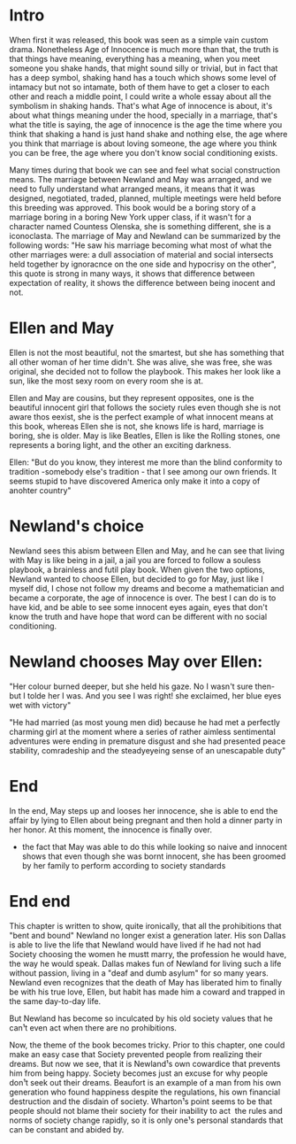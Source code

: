 # Intro

When first it was released, this book was seen as a simple vain custom drama. Nonetheless Age of Innocence is much more than that, the truth is that things have meaning, everything has a meaning, when you meet someone you shake hands, that might sound silly or trivial, but in fact that has a deep symbol, shaking hand has a touch which shows some level of intamacy but not so intamate, both of them have to get a closer to each other and reach a middle point, I could write a whole essay about all the symbolism in shaking hands. That's what Age of innocence is about, it's about what things meaning under the hood, specially in a marriage, that's what the title is saying, the age of innocence is the age the time where you think that shaking a hand is just hand shake and nothing else, the age where you think that marriage is about loving someone, the age where you think you can be free, the age where you don't know social conditioning exists.

Many times during that book we can see and feel what social construction means. The marriage between Newland and May was arranged, and we need to fully understand what arranged means, it means that it was designed, negotiated, traded, planned, multiple meetings were held before this breeding was approved. This book would be a boring story of a marriage boring in a boring New York upper class, if it wasn't for a character named Countess Olenska, she is something different, she is a iconoclasta. The marriage of May and Newland can be summarized by the following words: "He saw his marriage becoming what most of what the other marriages were: a dull association of material and social intersects held together by ignoracnce on the one side and hypocrisy on the other", this quote is strong in many ways, it shows that difference between expectation of reality, it shows the difference between being inocent and not.

# Ellen and May

Ellen is not the most beautiful, not the smartest, but she has something that all other woman of her time didn't. She was alive, she was free, she was original, she decided not to follow the playbook. This makes her look like a sun, like the most sexy room on every room she is at.

Ellen and May are cousins, but they represent opposites, one is the beautiful innocent girl that follows the society rules even though she is not aware thos eexist, she is the perfect example of what innocent means at this book, whereas Ellen she is not, she knows life is hard, marriage is boring, she is older. May is like Beatles, Ellen is like the Rolling stones, one represents a boring light, and the other an exciting darkness.

Ellen: "But do you know, they interest me more than the blind conformity to tradition -somebody else's tradition - that I see among our own friends. It seems stupid to have discovered America only make it into a copy of anohter country"

# Newland's choice

Newland sees this abism between Ellen and May, and he can see that living with May is like being in a jail, a jail you are forced to follow a souless playbook, a brainless and futil play book. When given the two options, Newland wanted to choose Ellen, but decided to go for May, just like I myself did, I chose not follow my dreams and become a mathematician and became a corporate, the age of innocence is over. The best I can do is to have kid, and be able to see some innocent eyes again, eyes that don't know the truth and have hope that word can be different with no social conditioning.

# Newland chooses May over Ellen:

"Her colour burned deeper, but she held his gaze. No I wasn't sure then- but I tolde her I was. And you see I was right! she exclaimed, her blue eyes wet with victory"

"He had married (as most young men did) because he had met a perfectly charming girl at the moment where a series of rather aimless sentimental adventures were ending in premature disgust and she had presented peace stability, comradeship and the steadyeyeing sense of an unescapable duty"

# End

In the end, May steps up and looses her innocence, she is able to end the affair by lying to Ellen about being pregnant and then hold a dinner party in her honor. At this moment, the innocence is finally over.
- the fact that May was able to do this while looking so naive and innocent shows that even though she was bornt innocent, she has been groomed by her family to perform according to society standards

# End end

This chapter is written to show, quite ironically, that all the prohibitions that "bent and bound" Newland no longer exist a generation later. His son Dallas is able to live the life that Newland would have lived if he had not had Society choosing the women he mustt marry, the profession he would have, the way he would speak. Dallas makes fun of Newland for living such a life without passion, living in a "deaf and dumb asylum" for so many years. Newland even recognizes that the death of May has liberated him to finally be with his true love, Ellen, but habit has made him a coward and trapped in the same day-to-day life.

But Newland has become so inculcated by his old society values that he can¹t even act when there are no prohibitions.

Now, the theme of the book becomes tricky. Prior to this chapter, one could make an easy case that Society prevented people from realizing their dreams. But now we see, that it is Newland¹s own cowardice that prevents him from being happy. Society becomes just an excuse for why people don¹t seek out their dreams. Beaufort is an example of a man from his own generation who found happiness despite the regulations, his own financial destruction and the disdain of society. Wharton¹s point seems to be that people should not blame their society for their inability to act ­ the rules and norms of society change rapidly, so it is only one¹s personal standards that can be constant and abided by.
